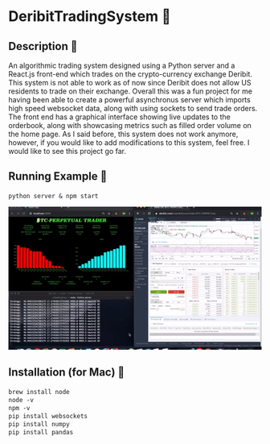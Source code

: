 # DeribitTradingSystem :brain:

## Description :penguin:
An algorithmic trading system designed using a Python server and a React.js front-end which trades on the crypto-currency exchange Deribit. This system is not able to work as of now since Deribit does not allow US residents to trade on their exchange. Overall this was a fun project for me having been able to create a powerful asynchronus server which imports high speed websocket data, along with using sockets to send trade orders. The front end has a graphical interface showing live updates to the orderbook, along with showcasing metrics such as filled order volume on the home page. As I said before, this system does not work anymore, however, if you would like to add modifications to this system, feel free. I would like to see this project go far.

## Running Example :ice_cube:
```shell
python server & npm start
```
![alt](https://github.com/marscolony2040/DeribitTradingSystem/blob/main/images/show.gif)

## Installation (for Mac) :apple:
```shell
brew install node
node -v
npm -v
pip install websockets
pip install numpy
pip install pandas
```
